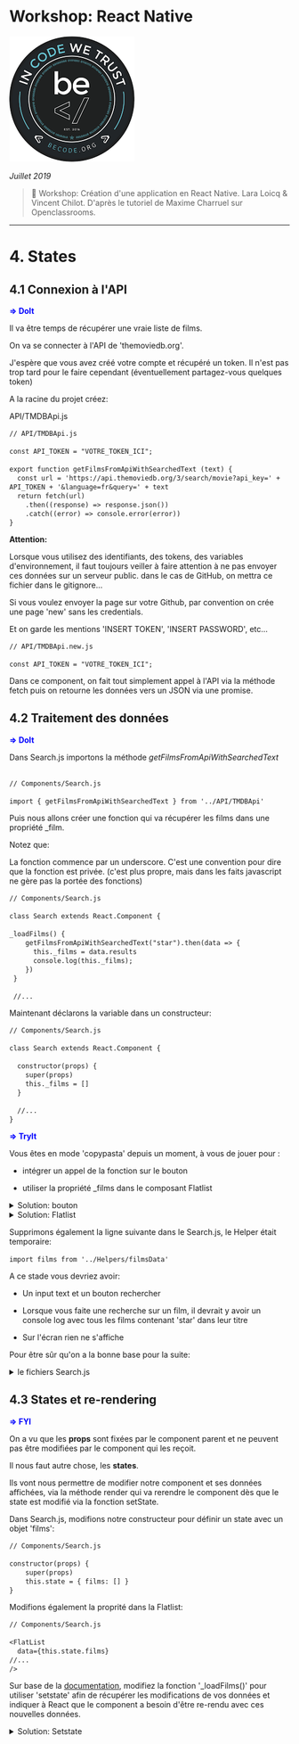 # Workshop: React Native

![Becode logo](https://raw.githubusercontent.com/Raigyo/react-character-manager/master/img/becode-logo.png)



*Juillet 2019*

> 🔨 Workshop: Création d'une application en React Native. Lara Loicq & Vincent Chilot. D'après le tutoriel de Maxime Charruel sur Openclassrooms.


* * *


# 4. States

## 4.1 Connexion à l'API

**<span style="color:blue">=> DoIt</span>**

Il va être temps de récupérer une vraie liste de films.

On va se connecter à l'API de 'themoviedb.org'.

J'espère que vous avez créé votre compte et récupéré un token. Il n'est pas trop tard pour le faire cependant (éventuellement partagez-vous quelques token)

A la racine du projet créez:

API/TMDBApi.js


~~~
// API/TMDBApi.js

const API_TOKEN = "VOTRE_TOKEN_ICI";

export function getFilmsFromApiWithSearchedText (text) {
  const url = 'https://api.themoviedb.org/3/search/movie?api_key=' + API_TOKEN + '&language=fr&query=' + text
  return fetch(url)
    .then((response) => response.json())
    .catch((error) => console.error(error))
}
~~~

**Attention:** 

Lorsque vous utilisez des identifiants, des tokens, des variables d'environnement, il faut toujours veiller à faire attention à ne pas envoyer ces données sur un serveur public. dans le cas de GitHub, on mettra ce fichier dans le gitignore...

Si vous voulez envoyer la page sur votre Github, par convention on crée une page 'new' sans les credentials.

Et on garde les mentions 'INSERT TOKEN', 'INSERT PASSWORD', etc...

~~~
// API/TMDBApi.new.js

const API_TOKEN = "VOTRE_TOKEN_ICI";
~~~

Dans ce component, on fait tout simplement appel à l'API via la méthode fetch puis on retourne les données vers un JSON via une promise.

## 4.2 Traitement des données

**<span style="color:blue">=> DoIt</span>**

Dans Search.js importons la méthode *getFilmsFromApiWithSearchedText*

~~~

// Components/Search.js

import { getFilmsFromApiWithSearchedText } from '../API/TMDBApi' 
~~~

Puis nous allons créer une fonction qui va récupérer les films dans une propriété _film.

Notez que:

La fonction commence par un underscore. C'est une convention pour dire que la fonction est privée. (c'est plus propre, mais dans les faits javascript ne gère pas la portée des fonctions)

~~~
// Components/Search.js

class Search extends React.Component {

_loadFilms() {
    getFilmsFromApiWithSearchedText("star").then(data => {
      this._films = data.results
      console.log(this._films);
    })
 }
 
 //...
 ~~~
 
 Maintenant déclarons la variable dans un constructeur:
 
 ~~~
 // Components/Search.js
 
 class Search extends React.Component {
 
   constructor(props) {
     super(props)
     this._films = []
   }
   
   //...
 }
 ~~~

**<span style="color:blue">=> TryIt</span>**

Vous êtes en mode 'copypasta' depuis un moment, à vous de jouer pour :

- intégrer un appel de la fonction sur le bouton

- utiliser la propriété _films dans le composant Flatlist

<details>
<summary>Solution: bouton</summary>

```javascript
<Button title='Rechercher' onPress={() => this._loadFilms()}/>
```

</details>

<details>
<summary>Solution: Flatlist</summary>

```javascript
<FlatList
  data={this._films}
//...
/>
```

</details>

Supprimons également la ligne suivante dans le Search.js, le Helper était temporaire:

`import films from '../Helpers/filmsData'`

A ce stade vous devriez avoir:

- Un input text et un bouton rechercher

- Lorsque vous faite une recherche sur un film, il devrait y avoir un console log avec tous les films contenant 'star' dans leur titre

- Sur l'écran rien ne s'affiche

Pour être sûr qu'on a la bonne base pour la suite: 

<details>
<summary>le fichiers Search.js</summary>

```javascript
// Components/Search.js

import React from 'react'
import { StyleSheet, View, TextInput, Button, Text, FlatList  } from 'react-native'
import FilmItem from './FilmItem'
import { getFilmsFromApiWithSearchedText } from '../API/TMDBApi'

class Search extends React.Component {

    _loadFilms() {
        getFilmsFromApiWithSearchedText("star").then(data => {
            this._films = data.results
            console.log(this._films);
        })
    }

    constructor(props) {
        super(props)
        this._films = []
    }



    render() {
        return (
            <View>
                <TextInput style={styles.textinput} placeholder='Titre du film'/>
                <Button title='Rechercher' onPress={() => this._loadFilms()}/>
                <FlatList
                    data={this._films}
                    keyExtractor={(item) => item.id.toString()}
                    //renderItem={({item}) => <FilmItem/>}
                    renderItem={({item}) => <FilmItem film={item}/>}
                />
            </View>
        )
    }
}

const styles = StyleSheet.create({
    textinput: {
        marginLeft: 5,
        marginRight: 5,
        marginTop: 5,
        height: 50,
        borderColor: '#000000',
        borderWidth: 1,
        paddingLeft: 5
    }
})

export default Search

```

</details>

## 4.3 States et re-rendering

**<span style="color:blue">=> FYI</span>**

On a vu que les **props** sont fixées par le component parent et ne peuvent pas être modifiées par le component qui les reçoit. 

Il nous faut autre chose, les **states**.

Ils vont nous permettre de modifier notre component et ses données affichées, via la méthode render qui va rerendre le component dès que le state est modifié via la fonction setState.

Dans Search.js, modifions notre constructeur pour définir un state avec un objet 'films':

~~~
// Components/Search.js

constructor(props) {
    super(props)
    this.state = { films: [] }
}
~~~

Modifions également la proprité dans la Flatlist:

~~~
// Components/Search.js

<FlatList
  data={this.state.films}
//...
/>

~~~

Sur base de la [documentation](https://fr.reactjs.org/docs/react-component.html#setstate), modifiez la fonction '_loadFilms()' pour utiliser 'setstate' afin de récupérer les modifications de vos données et indiquer à React que le component a besoin d'être re-rendu avec ces  nouvelles données.

<details>
<summary>Solution: Setstate</summary>

```javascript
// Components/Search.js

_loadFilms() {
    getFilmsFromApiWithSearchedText("star").then(data => {
        this.setState({ films: data.results })
    })
}
```

</details>

